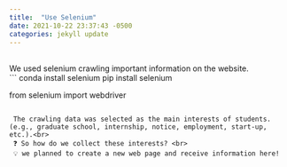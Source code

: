 ```yaml
---
title:  "Use Selenium"
date: 2021-10-22 23:37:43 -0500
categories: jekyll update
---
```

<br>
We used selenium crawling important information on the website.<br>
```
conda install selenium
pip install selenium

from selenium import webdriver
```

 The crawling data was selected as the main interests of students. (e.g., graduate school, internship, notice, employment, start-up, etc.).<br>
 ❓ So how do we collect these interests? <br>
 💡 we planned to create a new web page and receive information here!